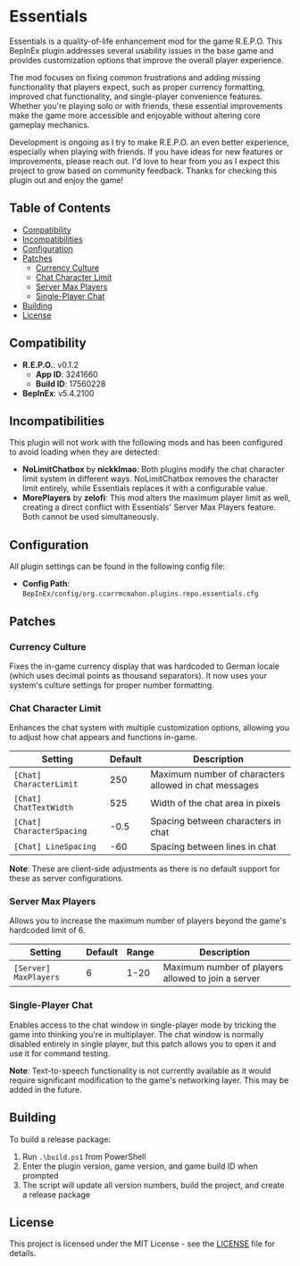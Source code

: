 # Essentials

Essentials is a quality-of-life enhancement mod for the game R.E.P.O. This BepInEx plugin addresses several usability issues in the base game and provides customization options that improve the overall player experience.

The mod focuses on fixing common frustrations and adding missing functionality that players expect, such as proper currency formatting, improved chat functionality, and single-player convenience features. Whether you're playing solo or with friends, these essential improvements make the game more accessible and enjoyable without altering core gameplay mechanics.

Development is ongoing as I try to make R.E.P.O. an even better experience, especially when playing with friends. If you have ideas for new features or improvements, please reach out. I'd love to hear from you as I expect this project to grow based on community feedback. Thanks for checking this plugin out and enjoy the game!

## Table of Contents

-   [Compatibility](#compatibility)
-   [Incompatibilities](#incompatibilities)
-   [Configuration](#configuration)
-   [Patches](#patches)
    -   [Currency Culture](#currency-culture)
    -   [Chat Character Limit](#chat-character-limit)
    -   [Server Max Players](#server-max-players)
    -   [Single-Player Chat](#single-player-chat)
-   [Building](#building)
-   [License](#license)

## Compatibility

-   **R.E.P.O.**: v0.1.2
    -   **App ID**: 3241660
    -   **Build ID**: 17560228
-   **BepInEx**: v5.4.2100

## Incompatibilities

This plugin will not work with the following mods and has been configured to avoid loading when they are detected:

-   **NoLimitChatbox** by **nickklmao**: Both plugins modify the chat character limit system in different ways. NoLimitChatbox removes the character limit entirely, while Essentials replaces it with a configurable value.
-   **MorePlayers** by **zelofi**: This mod alters the maximum player limit as well, creating a direct conflict with Essentials' Server Max Players feature. Both cannot be used simultaneously.

## Configuration

All plugin settings can be found in the following config file:

-   **Config Path**: `BepInEx/config/org.ccarrmcmahon.plugins.repo.essentials.cfg`

## Patches

### Currency Culture

Fixes the in-game currency display that was hardcoded to German locale (which uses decimal points as thousand separators). It now uses your system's culture settings for proper number formatting.

### Chat Character Limit

Enhances the chat system with multiple customization options, allowing you to adjust how chat appears and functions in-game.

| Setting                   | Default | Description                                           |
| ------------------------- | ------- | ----------------------------------------------------- |
| `[Chat] CharacterLimit`   | 250     | Maximum number of characters allowed in chat messages |
| `[Chat] ChatTextWidth`    | 525     | Width of the chat area in pixels                      |
| `[Chat] CharacterSpacing` | -0.5    | Spacing between characters in chat                    |
| `[Chat] LineSpacing`      | -60     | Spacing between lines in chat                         |

**Note**: These are client-side adjustments as there is no default support for these as server configurations.

### Server Max Players

Allows you to increase the maximum number of players beyond the game's hardcoded limit of 6.

| Setting               | Default | Range | Description                                        |
| --------------------- | ------- | ----- | -------------------------------------------------- |
| `[Server] MaxPlayers` | 6       | 1-20  | Maximum number of players allowed to join a server |

### Single-Player Chat

Enables access to the chat window in single-player mode by tricking the game into thinking you're in multiplayer. The chat window is normally disabled entirely in single player, but this patch allows you to open it and use it for command testing.

**Note**: Text-to-speech functionality is not currently available as it would require significant modification to the game's networking layer. This may be added in the future.

## Building

To build a release package:

1. Run `.\build.ps1` from PowerShell
2. Enter the plugin version, game version, and game build ID when prompted
3. The script will update all version numbers, build the project, and create a release package

## License

This project is licensed under the MIT License - see the [LICENSE](LICENSE) file for details.
